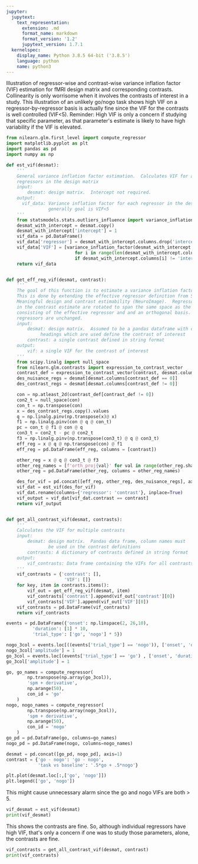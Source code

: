 ```yaml
---
jupyter:
  jupytext:
    text_representation:
      extension: .md
      format_name: markdown
      format_version: '1.2'
      jupytext_version: 1.7.1
  kernelspec:
    display_name: Python 3.8.5 64-bit ('3.8.5')
    language: python
    name: python3
---
```


Illustration of regressor-wise and contrast-wise variance inflation factor (VIF) estimation for fMRI design matrix and corresponding contrasts.  Collinearity is only worrisome when it involves the contrasts of interest in a study.  This illustration of an unlikely go/nogo task shows high VIF on a regressor-by-regressor basis is actually fine since the VIF for the contrasts is well controlled (VIF<5).
Reminder: High VIF is only a concern if studying that specific parameter, as that parameter's estimate is likely to have high variability if the VIF is elevated.  

```python
from nilearn.glm.first_level import compute_regressor
import matplotlib.pyplot as plt
import pandas as pd
import numpy as np

def est_vif(desmat):
    '''
    General variance inflation factor estimation.  Calculates VIF for all 
    regressors in the design matrix
    input:
        desmat: design matrix.  Intercept not required.
    output:
      vif_data: Variance inflation factor for each regressor in the design matrix
                generally goal is VIF<5
    '''
    from statsmodels.stats.outliers_influence import variance_inflation_factor
    desmat_with_intercept = desmat.copy()
    desmat_with_intercept['intercept'] = 1
    vif_data = pd.DataFrame()
    vif_data['regressor'] = desmat_with_intercept.columns.drop('intercept')
    vif_data['VIF'] = [variance_inflation_factor(desmat_with_intercept.values, i)
                          for i in range(len(desmat_with_intercept.columns))
                          if desmat_with_intercept.columns[i] != 'intercept']
    return vif_data


def get_eff_reg_vif(desmat, contrast):
    '''
    The goal of this function is to estimate a variance inflation factor for a contrast.
    This is done by extending the effective regressor definition from Smith et al (2007)
    Meaningful design and contrast estimability (NeuroImage).  Regressors involved
    in the contrast estimate are rotated to span the same space as the original space
    consisting of the effective regressor and and an orthogonal basis.  The rest of the 
    regressors are unchanged.
    input:
        desmat: design matrix.  Assumed to be a pandas dataframe with column  
             headings which are used define the contrast of interest
        contrast: a single contrast defined in string format
    output:
        vif: a single VIF for the contrast of interest  
    '''
    from scipy.linalg import null_space
    from nilearn.glm.contrasts import expression_to_contrast_vector
    contrast_def = expression_to_contrast_vector(contrast, desmat.columns)
    des_nuisance_regs = desmat[desmat.columns[contrast_def == 0]]
    des_contrast_regs = desmat[desmat.columns[contrast_def != 0]]

    con = np.atleast_2d(contrast_def[contrast_def != 0])
    con2_t = null_space(con)
    con_t = np.transpose(con)
    x = des_contrast_regs.copy().values
    q = np.linalg.pinv(np.transpose(x)@ x)
    f1 = np.linalg.pinv(con @ q @ con_t)
    pc = con_t @ f1 @ con @ q
    con3_t = con2_t - pc @ con2_t
    f3 = np.linalg.pinv(np.transpose(con3_t) @ q @ con3_t)
    eff_reg = x @ q @ np.transpose(con) @ f1
    eff_reg = pd.DataFrame(eff_reg, columns = [contrast])

    other_reg = x @ q @ con3_t @ f3 
    other_reg_names = [f'orth_proj{val}' for val in range(other_reg.shape[1])]
    other_reg = pd.DataFrame(other_reg, columns = other_reg_names)

    des_for_vif = pd.concat([eff_reg, other_reg, des_nuisance_regs], axis = 1)
    vif_dat = est_vif(des_for_vif)
    vif_dat.rename(columns={'regressor': 'contrast'}, inplace=True)
    vif_output = vif_dat[vif_dat.contrast == contrast]
    return vif_output


def get_all_contrast_vif(desmat, contrasts):
    '''
    Calculates the VIF for multiple contrasts
    input:
        desmat: design matrix.  Pandas data frame, column names must 
                be used in the contrast definitions
        contrasts: A dictionary of contrasts defined in string format
    output:
        vif_contrasts: Data frame containing the VIFs for all contrasts
    '''
    vif_contrasts = {'contrast': [],
                      'VIF': []}
    for key, item in contrasts.items():
        vif_out = get_eff_reg_vif(desmat, item)
        vif_contrasts['contrast'].append(vif_out['contrast'][0])
        vif_contrasts['VIF'].append(vif_out['VIF'][0]) 
    vif_contrasts = pd.DataFrame(vif_contrasts)
    return vif_contrasts     
```

```python
events = pd.DataFrame({'onset': np.linspace(2, 26,10),
          'duration': [1] * 10,
          'trial_type': ['go', 'nogo'] * 5})
```

```python
nogo_3col = events.loc[((events['trial_type'] == 'nogo')), ['onset', 'duration'] ]
nogo_3col['amplitude'] = 1
go_3col = events.loc[(events['trial_type'] == 'go') , ['onset', 'duration'] ]
go_3col['amplitude'] = 1
```

```python
go, go_names = compute_regressor(
        np.transpose(np.array(go_3col)),
        'spm + derivative',
        np.arange(50),
        con_id = 'go'
    ) 
nogo, nogo_names = compute_regressor(
        np.transpose(np.array(nogo_3col)),
        'spm + derivative',
        np.arange(50),
        con_id = 'nogo'
    ) 
go_pd = pd.DataFrame(go, columns=go_names)
nogo_pd = pd.DataFrame(nogo, columns=nogo_names)

desmat = pd.concat([go_pd, nogo_pd], axis=1)
contrast = {'go - nogo': 'go - nogo',
            'task vs baseline': '.5*go + .5*nogo'}
```

```python
plt.plot(desmat.loc[:,['go', 'nogo']])
plt.legend(['go', 'nogo'])
```

This might cause unnecessary alarm since the go and nogo VIFs are both > 5.

```python
vif_desmat = est_vif(desmat)
print(vif_desmat)
```

This shows the contrasts are fine.  So, although individual regressors have high VIF, that's only a concern if one was to study those parameters, alone, the contrasts are fine. 

```python
vif_contrasts = get_all_contrast_vif(desmat, contrast)
print(vif_contrasts)
```

